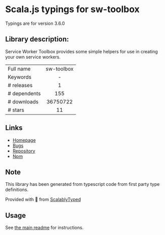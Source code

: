 
# Scala.js typings for sw-toolbox

Typings are for version 3.6.0

## Library description:
Service Worker Toolbox provides some simple helpers for use in creating your own service workers.

|                    |                 |
| ------------------ | :-------------: |
| Full name          | sw-toolbox |
| Keywords           | - |
| # releases         | 1 |
| # dependents       | 155 |
| # downloads        | 36750722 |
| # stars            | 11 |

## Links
- [Homepage](https://github.com/GoogleChrome/sw-toolbox#readme)
- [Bugs](https://github.com/GoogleChrome/sw-toolbox/issues)
- [Repository](https://github.com/GoogleChrome/sw-toolbox)
- [Npm](https://www.npmjs.com/package/sw-toolbox)
    


## Note
This library has been generated from typescript code from first party type definitions.

Provided with :purple_heart: from [ScalablyTyped](https://github.com/oyvindberg/ScalablyTyped)

## Usage
See [the main readme](../../readme.md) for instructions.


